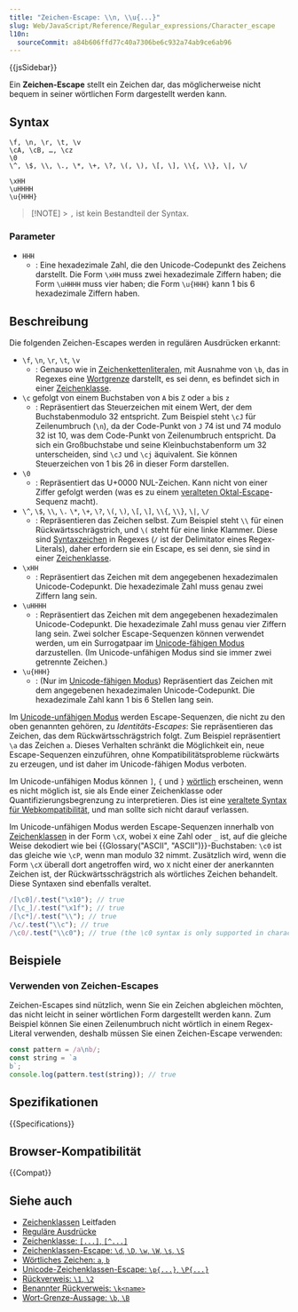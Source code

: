 ```yaml
---
title: "Zeichen-Escape: \\n, \\u{...}"
slug: Web/JavaScript/Reference/Regular_expressions/Character_escape
l10n:
  sourceCommit: a84b606ffd77c40a7306be6c932a74ab9ce6ab96
---
```


{{jsSidebar}}

Ein **Zeichen-Escape** stellt ein Zeichen dar, das möglicherweise nicht bequem in seiner wörtlichen Form dargestellt werden kann.

## Syntax

<!-- Hinweis: die {} müssen doppelt-escaped werden, einmal für Yari -->

```regex
\f, \n, \r, \t, \v
\cA, \cB, …, \cz
\0
\^, \$, \\, \., \*, \+, \?, \(, \), \[, \], \\{, \\}, \|, \/

\xHH
\uHHHH
\u{HHH}
```

> [!NOTE] > `,` ist kein Bestandteil der Syntax.

### Parameter

- `HHH`
  - : Eine hexadezimale Zahl, die den Unicode-Codepunkt des Zeichens darstellt. Die Form `\xHH` muss zwei hexadezimale Ziffern haben; die Form `\uHHHH` muss vier haben; die Form `\u{HHH}` kann 1 bis 6 hexadezimale Ziffern haben.

## Beschreibung

Die folgenden Zeichen-Escapes werden in regulären Ausdrücken erkannt:

- `\f`, `\n`, `\r`, `\t`, `\v`
  - : Genauso wie in [Zeichenkettenliteralen](/de/docs/Web/JavaScript/Reference/Lexical_grammar#escape_sequences), mit Ausnahme von `\b`, das in Regexes eine [Wortgrenze](/de/docs/Web/JavaScript/Reference/Regular_expressions/Word_boundary_assertion) darstellt, es sei denn, es befindet sich in einer [Zeichenklasse](/de/docs/Web/JavaScript/Reference/Regular_expressions/Character_class).
- `\c` gefolgt von einem Buchstaben von `A` bis `Z` oder `a` bis `z`
  - : Repräsentiert das Steuerzeichen mit einem Wert, der dem Buchstabenmodulo 32 entspricht. Zum Beispiel steht `\cJ` für Zeilenumbruch (`\n`), da der Code-Punkt von `J` 74 ist und 74 modulo 32 ist 10, was dem Code-Punkt von Zeilenumbruch entspricht. Da sich ein Großbuchstabe und seine Kleinbuchstabenform um 32 unterscheiden, sind `\cJ` und `\cj` äquivalent. Sie können Steuerzeichen von 1 bis 26 in dieser Form darstellen.
- `\0`
  - : Repräsentiert das U+0000 NUL-Zeichen. Kann nicht von einer Ziffer gefolgt werden (was es zu einem [veralteten Oktal-Escape](/de/docs/Web/JavaScript/Reference/Deprecated_and_obsolete_features#escape_sequences)-Sequenz macht).
- `\^`, `\$`, `\\`, `\.` `\*`, `\+`, `\?`, `\(`, `\)`, `\[`, `\]`, `\\{`, `\\}`, `\|`, `\/`
  - : Repräsentieren das Zeichen selbst. Zum Beispiel steht `\\` für einen Rückwärtsschrägstrich, und `\(` steht für eine linke Klammer. Diese sind [Syntaxzeichen](/de/docs/Web/JavaScript/Reference/Regular_expressions/Literal_character) in Regexes (`/` ist der Delimitator eines Regex-Literals), daher erfordern sie ein Escape, es sei denn, sie sind in einer [Zeichenklasse](/de/docs/Web/JavaScript/Reference/Regular_expressions/Character_class).
- `\xHH`
  - : Repräsentiert das Zeichen mit dem angegebenen hexadezimalen Unicode-Codepunkt. Die hexadezimale Zahl muss genau zwei Ziffern lang sein.
- `\uHHHH`
  - : Repräsentiert das Zeichen mit dem angegebenen hexadezimalen Unicode-Codepunkt. Die hexadezimale Zahl muss genau vier Ziffern lang sein. Zwei solcher Escape-Sequenzen können verwendet werden, um ein Surrogatpaar im [Unicode-fähigen Modus](/de/docs/Web/JavaScript/Reference/Global_Objects/RegExp/unicode#unicode-aware_mode) darzustellen. (Im Unicode-unfähigen Modus sind sie immer zwei getrennte Zeichen.)
- `\u{HHH}`
  - : (Nur im [Unicode-fähigen Modus](/de/docs/Web/JavaScript/Reference/Global_Objects/RegExp/unicode#unicode-aware_mode)) Repräsentiert das Zeichen mit dem angegebenen hexadezimalen Unicode-Codepunkt. Die hexadezimale Zahl kann 1 bis 6 Stellen lang sein.

Im [Unicode-unfähigen Modus](/de/docs/Web/JavaScript/Reference/Global_Objects/RegExp/unicode#unicode-aware_mode) werden Escape-Sequenzen, die nicht zu den oben genannten gehören, zu _Identitäts-Escapes_: Sie repräsentieren das Zeichen, das dem Rückwärtsschrägstrich folgt. Zum Beispiel repräsentiert `\a` das Zeichen `a`. Dieses Verhalten schränkt die Möglichkeit ein, neue Escape-Sequenzen einzuführen, ohne Kompatibilitätsprobleme rückwärts zu erzeugen, und ist daher im Unicode-fähigen Modus verboten.

Im Unicode-unfähigen Modus können `]`, `{` und `}` [wörtlich](/de/docs/Web/JavaScript/Reference/Regular_expressions/Literal_character) erscheinen, wenn es nicht möglich ist, sie als Ende einer Zeichenklasse oder Quantifizierungsbegrenzung zu interpretieren. Dies ist eine [veraltete Syntax für Webkompatibilität](/de/docs/Web/JavaScript/Reference/Deprecated_and_obsolete_features#regexp), und man sollte sich nicht darauf verlassen.

Im Unicode-unfähigen Modus werden Escape-Sequenzen innerhalb von [Zeichenklassen](/de/docs/Web/JavaScript/Reference/Regular_expressions/Character_class) in der Form `\cX`, wobei `X` eine Zahl oder `_` ist, auf die gleiche Weise dekodiert wie bei {{Glossary("ASCII", "ASCII")}}-Buchstaben: `\c0` ist das gleiche wie `\cP`, wenn man modulo 32 nimmt. Zusätzlich wird, wenn die Form `\cX` überall dort angetroffen wird, wo `X` nicht einer der anerkannten Zeichen ist, der Rückwärtsschrägstrich als wörtliches Zeichen behandelt. Diese Syntaxen sind ebenfalls veraltet.

```js
/[\c0]/.test("\x10"); // true
/[\c_]/.test("\x1f"); // true
/[\c*]/.test("\\"); // true
/\c/.test("\\c"); // true
/\c0/.test("\\c0"); // true (the \c0 syntax is only supported in character classes)
```

## Beispiele

### Verwenden von Zeichen-Escapes

Zeichen-Escapes sind nützlich, wenn Sie ein Zeichen abgleichen möchten, das nicht leicht in seiner wörtlichen Form dargestellt werden kann. Zum Beispiel können Sie einen Zeilenumbruch nicht wörtlich in einem Regex-Literal verwenden, deshalb müssen Sie einen Zeichen-Escape verwenden:

```js
const pattern = /a\nb/;
const string = `a
b`;
console.log(pattern.test(string)); // true
```

## Spezifikationen

{{Specifications}}

## Browser-Kompatibilität

{{Compat}}

## Siehe auch

- [Zeichenklassen](/de/docs/Web/JavaScript/Guide/Regular_expressions/Character_classes) Leitfaden
- [Reguläre Ausdrücke](/de/docs/Web/JavaScript/Reference/Regular_expressions)
- [Zeichenklasse: `[...]`, `[^...]`](/de/docs/Web/JavaScript/Reference/Regular_expressions/Character_class)
- [Zeichenklassen-Escape: `\d`, `\D`, `\w`, `\W`, `\s`, `\S`](/de/docs/Web/JavaScript/Reference/Regular_expressions/Character_class_escape)
- [Wörtliches Zeichen: `a`, `b`](/de/docs/Web/JavaScript/Reference/Regular_expressions/Literal_character)
- [Unicode-Zeichenklassen-Escape: `\p{...}`, `\P{...}`](/de/docs/Web/JavaScript/Reference/Regular_expressions/Unicode_character_class_escape)
- [Rückverweis: `\1`, `\2`](/de/docs/Web/JavaScript/Reference/Regular_expressions/Backreference)
- [Benannter Rückverweis: `\k<name>`](/de/docs/Web/JavaScript/Reference/Regular_expressions/Named_backreference)
- [Wort-Grenze-Aussage: `\b`, `\B`](/de/docs/Web/JavaScript/Reference/Regular_expressions/Word_boundary_assertion)
